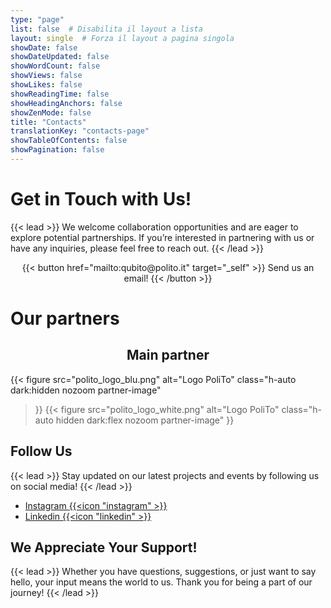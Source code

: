 ```yaml
---
type: "page"
list: false  # Disabilita il layout a lista
layout: single  # Forza il layout a pagina singola
showDate: false
showDateUpdated: false
showWordCount: false
showViews: false
showLikes: false
showReadingTime: false
showHeadingAnchors: false
showZenMode: false
title: "Contacts"
translationKey: "contacts-page"
showTableOfContents: false
showPagination: false
---
```


# Get in Touch with Us!

{{< lead >}}
We welcome collaboration opportunities and are eager to explore potential partnerships. If you’re interested in partnering with us or have any inquiries, please feel free to reach out. 
{{< /lead >}}


<div style="text-align: center;">
{{< button href="mailto:qubito@polito.it" target="_self" >}}
Send us an email!
{{< /button >}} 


<html> 
<script>
  document.addEventListener("DOMContentLoaded", function () {
    // Initialize TypeIt for the overview subtitle
    new TypeIt(".email-field", {
      speed: 200,
      startDelay: 2000,
      lifeLike: true,
      breakLines: false,
      waitUntilVisible: true,
      loop: false,
      cursor: true,
      afterComplete: function (instance) {
        // instance.destroy();
      },
    })
      .type("qubito@polito.it", { delay: 700 })
      .go();
  });
</script>
    <br>
    <a
    href="mailto:qubito@polito.it"
    class="email-field"
    style= "
        font-size: 2rem;
        color: var(--color-neutral-200)    
    "></a>
</html>

</div>



# Our partners
<style>
.partner-image{
    max-height: 8rem;
    width: 25%; 
    margin-left: auto;
    margin-right: auto;"
}
</style>

<h2 style="text-align: center">Main partner</h2>

{{< figure
    src="polito_logo_blu.png"
    alt="Logo PoliTo"
    class="h-auto dark:hidden nozoom partner-image"
>}}
{{< figure
    src="polito_logo_white.png"
    alt="Logo PoliTo"
    class="h-auto hidden dark:flex nozoom partner-image"
>}}


## Follow Us

{{< lead >}}
Stay updated on our latest projects and events by following us on social media!
{{< /lead >}}

+ [Instagram {{<icon "instagram" >}}](https://www.instagram.com/qubitoteam_polito/)
+ [Linkedin {{<icon "linkedin" >}}](https://www.linkedin.com/company/qubito-student-team-politecnico-di-torino/)


## We Appreciate Your Support!

{{< lead >}}
Whether you have questions, suggestions, or just want to say hello, your input means the world to us. Thank you for being a part of our journey!
{{< /lead >}}